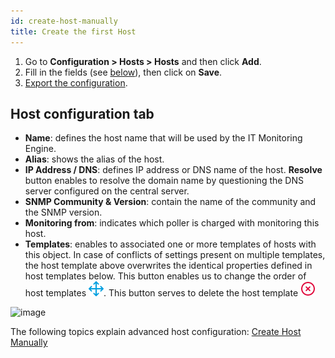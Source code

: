 ```yaml
---
id: create-host-manually
title: Create the first Host
---
```


1. Go to **Configuration \> Hosts \> Hosts** and then click **Add**.
2. Fill in the fields (see [below](#host-configuration-tab)), then click on **Save**.
3. [Export the configuration](../../monitoring-resources/monitoring-hosts/export-configuration.md).

## Host configuration tab

* **Name**: defines the host name that will be used by the IT Monitoring Engine.
* **Alias**: shows the alias of the host.
* **IP Address / DNS**: defines IP address or DNS name of the host. **Resolve** button enables to resolve the domain name by questioning the DNS server configured on the central server.
* **SNMP Community & Version**: contain the name of the community and the SNMP version.
* **Monitoring from**: indicates which poller is charged with monitoring this host.
* **Templates**: enables to associated one or more templates of hosts with this object. In case of conflicts of settings present on multiple templates, the host template above overwrites the identical properties defined in host templates below. This button enables us to change the order of host templates ![image](../../assets/create-host-manually/move.png#thumbnail1). This button serves to delete the host template ![image](../../assets/create-host-manually/delete.png#thumbnail1)

![image](../../assets/quick-start/create-host.gif)

The following topics explain advanced host configuration: [Create Host Manually](../../monitoring-resources/monitoring-hosts/create-host-manually.md)